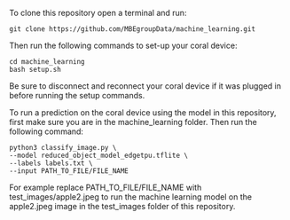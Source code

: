 To clone this repository open a terminal and run:

	git clone https://github.com/MBEgroupData/machine_learning.git

Then run the following commands to set-up your coral device:
	
	cd machine_learning
	bash setup.sh

Be sure to disconnect and reconnect your coral device if it was plugged in before running
the setup commands. 

To run a prediction on the coral device using the model in this repository, first make sure you are
in the machine_learning folder. Then run the following command:

	python3 classify_image.py \
	--model reduced_object_model_edgetpu.tflite \
	--labels labels.txt \
	--input PATH_TO_FILE/FILE_NAME


For example replace PATH_TO_FILE/FILE_NAME with test_images/apple2.jpeg
to run the machine learning model on the apple2.jpeg image in the 
test_images folder of this repository. 
